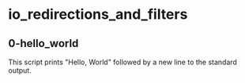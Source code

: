 # io_redirections_and_filters

## 0-hello_world
This script prints "Hello, World" followed by a new line to the standard output.
